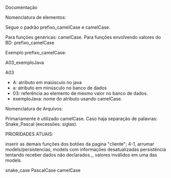 Documentação


Nomenclatura de elementos:

Segue o padrão prefixo_camelCase e camelCase.

Para funções genéricas: camelCase.
Para funções envolvendo valores do BD: prefixo_camelCase

Exemplo prefixo_camelCase:

A03_exemploJava

A03
- A: atributo em maiúsculo no java
- a: atributo em minúsculo no banco de dados
- 03: referência ao elemento de mesmo valor no banco de dados.
- exemploJava: nome do atributo usando camelCase.

Nomenclatura de Arquivos:

Primariamente é utilizado camelCase.
Caso haja separação de palavras: Snake_Pascal
(excessões: siglas).




PRIORIDADES ATUAIS:

inserir as demais funções dos botões da pagina "cliente"; 4-1,
arrumar models/persistencias,
models com informações desatualizadas
persistência tentando receber dados não declarados.,,
valores inválidos em uma das models







snake_case
PascalCase
camelCase